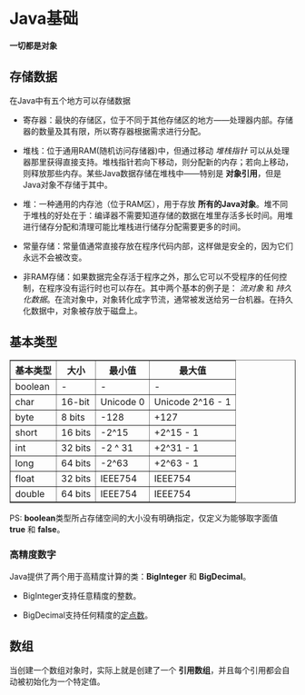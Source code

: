 # Java基础

  **一切都是对象**

## 存储数据

在Java中有五个地方可以存储数据

  * 寄存器：最快的存储区，位于不同于其他存储区的地方——处理器内部。存储器的数量及其有限，所以寄存器根据需求进行分配。

  * 堆栈：位于通用RAM(随机访问存储器)中，但通过移动 *堆栈指针* 可以从处理器那里获得直接支持。堆栈指针若向下移动，则分配新的内存；若向上移动，则释放那些内存。某些Java数据存储在堆栈中——特别是 **对象引用**，但是Java对象不存储于其中。

  * 堆：一种通用的内存池（位于RAM区），用于存放 **所有的Java对象**。堆不同于堆栈的好处在于：编译器不需要知道存储的数据在堆里存活多长时间。用堆进行储存分配和清理可能比堆栈进行储存分配需要更多的时间。

  * 常量存储：常量值通常直接存放在程序代码内部，这样做是安全的，因为它们永远不会被改变。

  * 非RAM存储：如果数据完全存活于程序之外，那么它可以不受程序的任何控制，在程序没有运行时也可以存在。其中两个基本的例子是： *流对象* 和 *持久化数据*。在流对象中，对象转化成字节流，通常被发送给另一台机器。在持久化数据中，对象被存放于磁盘上。

## 基本类型

<table border="1">
<tr>
  <th>基本类型</th><th>大小</th><th>最小值</th><th>最大值</th>
</tr>
<tr>
  <td>boolean</td><td>-</td><td>-</td><td>-</td>
</tr>
<tr>
  <td>char</td><td>16-bit</td><td>Unicode 0</td><td>Unicode 2^16 - 1</td>
</tr>
<tr>
  <td>byte</td><td>8 bits</td><td>-128</td><td>+127</td>
</tr>
<tr>
  <td>short</td><td>16 bits</td><td>-2^15</td><td>+2^15 - 1</td>
</tr>
<tr>
  <td>int</td><td>32 bits</td><td>-2 ^ 31</td><td>+2^31 - 1</td>
</tr>
<tr>
  <td>long</td><td>64 bits</td><td>-2^63</td><td>+2^63 - 1</td>
</tr>
<tr>
  <td>float</td><td>32 bits</td><td>IEEE754</td><td>IEEE754</td>
</tr>
<tr>
  <td>double</td><td>64 bits</td><td>IEEE754</td><td>IEEE754</td>
</tr>
</table>

PS: **boolean**类型所占存储空间的大小没有明确指定，仅定义为能够取字面值 **true** 和 **false**。

### 高精度数字

Java提供了两个用于高精度计算的类：**BigInteger** 和 **BigDecimal**。

* BigInteger支持任意精度的整数。

* BigDecimal支持任何精度的[定点数](https://baike.baidu.com/view/686808.htm)。

## 数组

当创建一个数组对象时，实际上就是创建了一个 **引用数组**，并且每个引用都会自动被初始化为一个特定值。
